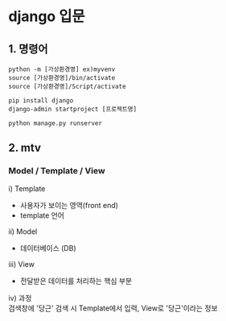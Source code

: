 # django 입문

## 1. 명령어  
``` 
python -m [가상환경명] ex)myvenv  
source [가상환경명]/bin/activate  
source [가상환경명]/Script/activate    

pip install django  
django-admin startproject [프로젝트명]  
  
python manage.py runserver
```
## 2. mtv  
### Model / Template / View
i) Template
  + 사용자가 보이는 영역(front end)
  + template 언어  
  
ii) Model
  + 데이터베이스 (DB)  
  
iii) View
  + 전달받은 데이터를 처리하는 핵심 부분
 
iv) 과정  
검색창에 '당근' 검색 시 Template에서 입력, View로 '당근'이라는 정보 
